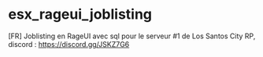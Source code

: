 # esx_rageui_joblisting
[FR] Joblisting en RageUI avec sql pour le serveur #1 de Los Santos City RP, discord : https://discord.gg/JSKZ7G6
